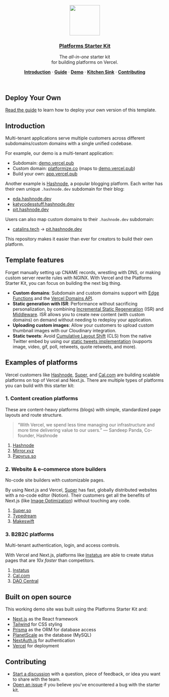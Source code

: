 <p align="center">
  <a href="https://vercel.com/platforms">
    <img src="https://assets.vercel.com/image/upload/v1588805858/repositories/vercel/logo.png" height="96">
    <h3 align="center">Platforms Starter Kit</h3>
  </a>
</p>

<p align="center">
  The <em>all-in-one</em> starter kit <br/>
  for building platforms on Vercel.
</p>

<p align="center">
  <a href="#introduction"><strong>Introduction</strong></a> ·
  <a href="https://vercel.com/guides/nextjs-multi-tenant-application"><strong>Guide</strong></a> ·
  <a href="https://demo.vercel.pub/"><strong>Demo</strong></a> ·
  <a href="https://steven.vercel.pub/kitchen-sink"><strong>Kitchen Sink</strong></a> ·
  <a href="#contributing"><strong>Contributing</strong></a>
</p>
<br/>

## Deploy Your Own

[Read the guide](https://vercel.com/guides/nextjs-multi-tenant-application) to learn how to deploy your own version of this template.

## Introduction

Multi-tenant applications serve multiple customers across different subdomains/custom domains with a single unified codebase. 

For example, our demo is a multi-tenant application:

- Subdomain: [demo.vercel.pub](http://demo.vercel.pub)
- Custom domain: [platformize.co](http://platformize.co) (maps to [demo.vercel.pub](http://demo.vercel.pub))
- Build your own: [app.vercel.pub](http://app.vercel.pub)

Another example is [Hashnode](https://vercel.com/customers/hashnode), a popular blogging platform. Each writer has their own unique `.hashnode.dev` subdomain for their blog:

- [eda.hashnode.dev](https://eda.hashnode.dev/)
- [katycodesstuff.hashnode.dev](https://katycodesstuff.hashnode.dev/)
- [pit.hashnode.dev](https://pit.hashnode.dev/)

Users can also map custom domains to their `.hashnode.dev` subdomain:

- [catalins.tech](https://catalins.tech/) → [pit.hashnode.dev](https://pit.hashnode.dev/)

This repository makes it easier than ever for creators to build their own platform.

## Template features

Forget manually setting up CNAME records, wrestling with DNS, or making custom server rewrite rules with NGINX. With Vercel and the Platforms Starter Kit, you can focus on building the next big thing.

- **Custom domains**: Subdomain and custom domains support with [Edge Functions](https://vercel.com/features/edge-functions) and the [Vercel Domains API](https://domains-api.vercel.app/).
- **Static generation with ISR**: Performance without sacrificing personalization, by combining [Incremental Static Regeneration](https://vercel.com/docs/concepts/next.js/incremental-static-regeneration) (ISR) and [Middleware](https://vercel.com/docs/concepts/functions/edge-functions#middleware). ISR allows you to create new content (with custom domains) on demand without needing to redeploy your application.
- **Uploading custom images**: Allow your customers to upload custom thumbnail images with our Cloudinary integration.
- **Static tweets**: Avoid [Cumulative Layout Shift](https://vercel.com/blog/core-web-vitals) (CLS) from the native Twitter embed by using our [static tweets implementation](https://static-tweets-tailwind.vercel.app/) (supports image, video, gif, poll, retweets, quote retweets, and more).

## Examples of platforms

Vercel customers like [Hashnode](https://vercel.com/customers/hashnode), [Super](https://super.so), and [Cal.com](https://cal.com) are building scalable platforms on top of Vercel and Next.js. There are multiple types of platforms you can build with this starter kit:

### 1. Content creation platforms

These are content-heavy platforms (blogs) with simple, standardized page layouts and route structure. 

> “With Vercel, we spend less time managing our infrastructure and more time delivering value to our users.” — Sandeep Panda, Co-founder, Hashnode

1. [Hashnode](https://hashnode.com)
2. [Mirror.xyz](https://mirror.xyz/)
3. [Papyrus.so](https://papyrus.so/)

### 2. Website & e-commerce store builders

No-code site builders with customizable pages. 

By using Next.js and Vercel, [Super](https://super.so/) has fast, globally distributed websites with a no-code editor (Notion). Their customers get all the benefits of Next.js (like [Image Optimization](https://nextjs.org/docs/basic-features/image-optimization)) without touching any code.

1. [Super.so](https://super.so)
2. [Typedream](https://typedream.com)
3. [Makeswift](https://www.makeswift.com/)

### 3. B2B2C platforms

Multi-tenant authentication, login, and access controls.

With Vercel and Next.js, platforms like [Instatus](https://instatus.com) are able to create status pages that are *10x faster* than competitors.

1. [Instatus](https://instatus.com/)
2. [Cal.com](https://cal.com/)
3. [DAO Central](https://daocentral.com/)

## Built on open source

This working demo site was built using the Platforms Starter Kit and:

- [Next.js](https://nextjs.org/) as the React framework
- [Tailwind](https://tailwindcss.com/) for CSS styling
- [Prisma](https://prisma.io/) as the ORM for database access
- [PlanetScale](https://planetscale.com/) as the database (MySQL)
- [NextAuth.js](https://next-auth.js.org/) for authentication
- [Vercel](http://vercel.com/) for deployment

## Contributing

- [Start a discussion](https://github.com/vercel/platforms/discussions) with a question, piece of feedback, or idea you want to share with the team.
- [Open an issue](https://github.com/vercel/platforms/issues) if you believe you've encountered a bug with the starter kit.
